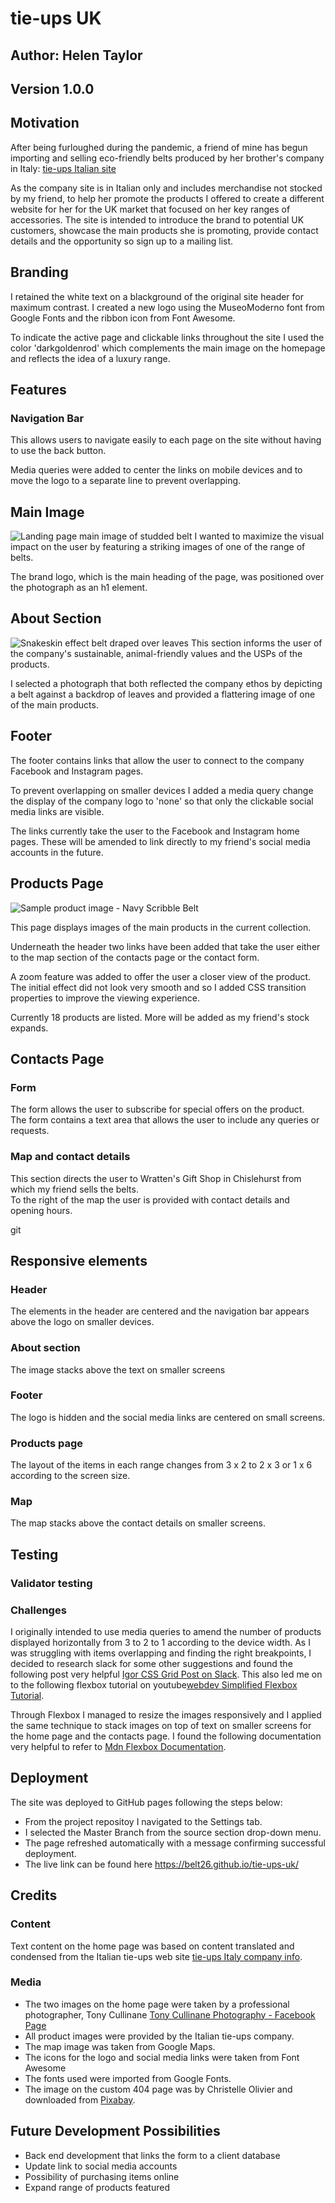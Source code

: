 # tie-ups UK 


## Author: Helen Taylor  
## Version 1.0.0

## Motivation  
After being furloughed during the pandemic, a friend of mine has begun importing and selling eco-friendly belts produced by her brother's company in Italy: [tie-ups Italian site](https://www.tie-ups.it/?v=1471e3d26b3e)  

As the company site is in Italian only and includes merchandise not stocked by my friend, to help her promote the products I offered to create a  different website for her for the UK market that focused on her key ranges of accessories. The site is intended to introduce the brand to potential UK customers, showcase the main products she is promoting, provide contact details and the opportunity so sign up to a mailing list.

## Branding  
I retained the white text on a blackground of the original site header for maximum contrast.  I created a new logo using the MuseoModerno font from Google Fonts and the ribbon icon from Font Awesome.  

To indicate the active page and clickable links throughout the site I used the color 'darkgoldenrod' which complements the main image on the homepage and reflects the idea of a luxury range.  

## Features  

### Navigation Bar  
This allows users to navigate easily to each page on the site without having to use the back button.  

Media queries were added to center the links on mobile devices and to move the logo to a separate line to prevent overlapping.   

## Main Image 
![Landing page main image of studded belt](https://github.com/BelT26/tie-ups-uk/blob/master/assets/images/TieUp%20Belts-12.jpg) 
I wanted to maximize the visual impact on the user by featuring a striking images of one of the range of belts.  

The brand logo, which is the main heading of the page, was positioned over the photograph as an h1 element.

## About Section 
![Snakeskin effect belt draped over leaves](https://github.com/BelT26/tie-ups-uk/blob/master/assets/images/Snake%20Belt.jpg) 
This section informs the user of the company's sustainable, animal-friendly values and the USPs of the products.  

I selected a photograph that both reflected the company ethos by depicting a belt against a backdrop of leaves and provided a flattering image of one of the main products. 


## Footer  
The footer contains links that allow the user to connect to the company Facebook and Instagram pages.  

To prevent overlapping on smaller devices I added a media query change the display of the company logo to 'none' so that only the clickable social media links are visible.  

The links currently take the user to the Facebook and Instagram home pages. These will be amended to link directly to my friend's social media accounts in the future.  


## Products Page  
![Sample product image - Navy Scribble Belt](https://github.com/BelT26/tie-ups-uk/blob/master/assets/images/B-C413%20SCHIZZO%20BLU-WHITE%20fb.jpg)

This page displays images of the main products in the current collection.  

Underneath the header two links have been added that take the user either to the map section of the contacts page or the contact form.  

A zoom feature was added to offer the user a closer view of the product. The initial effect did not look very smooth and so I added CSS transition properties to improve the viewing experience.   

Currently 18 products are listed. More will be added as my friend's stock expands.  


## Contacts Page  

### Form  
The form allows the user to subscribe for special offers on the product.  
The form contains a text area that allows the user to include any queries or requests.  

### Map and contact details  
This section directs the user to Wratten's Gift Shop in Chislehurst from which my friend sells the belts.  
To the right of the map the user is provided with contact details and opening hours.  

git
## Responsive elements  

### Header  
The elements in the header are centered and the navigation bar appears above the logo on smaller devices.

### About section  
The image stacks above the text on smaller screens  

### Footer  
The logo is hidden and the social media links are centered on small screens.  

### Products page  
The layout of the items in each range changes from 3 x 2 to 2 x 3 or 1 x 6 according to the screen size. 

### Map  
The map stacks above the contact details on smaller screens.  


## Testing  

### Validator testing  

### Challenges  
I originally intended to use media queries to amend the number of products displayed horizontally from 3 to 2 to 1 according to the device width.  As I was struggling with items overlapping and finding the right breakpoints, I decided to research slack for some other suggestions and found the following post very helpful [Igor CSS Grid Post on Slack](https://code-institute-room.slack.com/archives/C0L316Z96/p1620317611161800). This also led me on to the following flexbox tutorial on youtube[webdev Simplified Flexbox Tutorial](https://www.youtube.com/watch?v=fYq5PXgSsbE).

Through Flexbox I managed to resize the images responsively and I applied the same technique to stack images on top of text on smaller screens for the home page and the contacts page.  I found the following documentation very helpful to refer to [Mdn Flexbox Documentation](https://developer.mozilla.org/en-US/docs/Learn/CSS/CSS_layout/Flexbox).


## Deployment  
The site was deployed to GitHub pages following the steps below: 

* From the project repositoy I navigated to the Settings tab.  
* I selected the Master Branch from the source section drop-down menu.  
* The page refreshed automatically with a message confirming successful deployment.  
* The live link can be found here https://belt26.github.io/tie-ups-uk/  


## Credits  

### Content  
Text content on the home page was based on content translated and condensed from the Italian tie-ups web site [tie-ups Italy company info](https://www.tie-ups.it/mondo-tie-ups/?v=1471e3d26b3e).  

### Media
* The two images on the home page were taken by a professional photographer, Tony Cullinane [Tony Cullinane Photography - Facebook Page](https://www.facebook.com/TonyCullinanePhotography) 
* All product images were provided by the Italian tie-ups company.
* The map image was taken from Google Maps.
* The icons for the logo and social media links were taken from Font Awesome
* The fonts used were imported from Google Fonts.
* The image on the custom 404 page was by Christelle Olivier and downloaded from [Pixabay]("https://pixabay.com/vectors/404-error-error-404-panel-3060993/").  

## Future Development Possibilities

* Back end development that links the form to a client database  
* Update link to social media accounts  
* Possibility of purchasing items online  
* Expand range of products featured  




